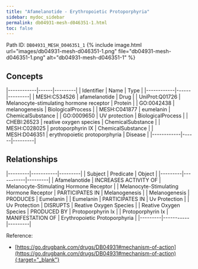 ```yaml
---
title: "Afamelanotide - Erythropoietic Protoporphyria"
sidebar: mydoc_sidebar
permalink: db04931-mesh-d046351-1.html
toc: false 
---
```



Path ID: `DB04931_MESH_D046351_1`
{% include image.html url="images/db04931-mesh-d046351-1.png" file="db04931-mesh-d046351-1.png" alt="db04931-mesh-d046351-1" %}

## Concepts

|------------|------|---------|
| Identifier | Name | Type    |
|------------|------|---------|
| MESH:C534526 | afamelanotide | Drug |
| UniProt:Q01726 | Melanocyte-stimulating hormone receptor | Protein |
| GO:0042438 | melanogenesis | BiologicalProcess |
| MESH:C041877 | eumelanin | ChemicalSubstance |
| GO:0009650 | UV protection | BiologicalProcess |
| CHEBI:26523 | reative oxygen species | ChemicalSubstance |
| MESH:C028025 | protoporphyrin IX | ChemicalSubstance |
| MESH:D046351 | erythropoietic protoporphyria | Disease |
|------------|------|---------|

## Relationships

|---------|-----------|---------|
| Subject | Predicate | Object  |
|---------|-----------|---------|
| Afamelanotide | INCREASES ACTIVITY OF | Melanocyte-Stimulating Hormone Receptor |
| Melanocyte-Stimulating Hormone Receptor | PARTICIPATES IN | Melanogenesis |
| Melanogenesis | PRODUCES | Eumelanin |
| Eumelanin | PARTICIPATES IN | Uv Protection |
| Uv Protection | DISRUPTS | Reative Oxygen Species |
| Reative Oxygen Species | PRODUCED BY | Protoporphyrin Ix |
| Protoporphyrin Ix | MANIFESTATION OF | Erythropoietic Protoporphyria |
|---------|-----------|---------|

Reference:
  - [https://go.drugbank.com/drugs/DB04931#mechanism-of-action](https://go.drugbank.com/drugs/DB04931#mechanism-of-action){:target="_blank"}